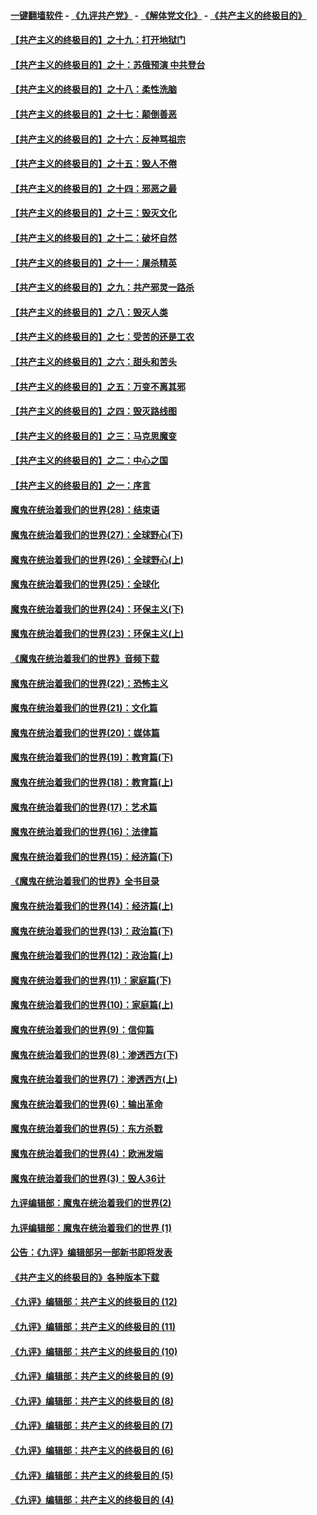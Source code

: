 #### [一键翻墙软件](https://github.com/gfw-breaker/nogfw/blob/master/README.md?t=05010637) -  [《九评共产党》](https://github.com/gfw-breaker/9ping.md?t=05010637) - [《解体党文化》](https://github.com/gfw-breaker/jtdwh.md?t=05010637) - [《共产主义的终极目的》](https://github.com/gfw-breaker/gczydzjmd.md?t=05010637)

#### [【共产主义的终极目的】之十九：打开地狱门](../pages/nsc422/n11206376.md?t=05010637) 

#### [【共产主义的终极目的】之十：苏俄预演 中共登台](../pages/nsc422/n11118424.md?t=05010637) 

#### [【共产主义的终极目的】之十八：柔性洗脑](../pages/nsc422/n11199994.md?t=05010637) 

#### [【共产主义的终极目的】之十七：颠倒善恶](../pages/nsc422/n11179782.md?t=05010637) 

#### [【共产主义的终极目的】之十六：反神骂祖宗](../pages/nsc422/n11166798.md?t=05010637) 

#### [【共产主义的终极目的】之十五：毁人不倦](../pages/nsc422/n11166792.md?t=05010637) 

#### [【共产主义的终极目的】之十四：邪恶之最](../pages/nsc422/n11150249.md?t=05010637) 

#### [【共产主义的终极目的】之十三：毁灭文化](../pages/nsc422/n11135227.md?t=05010637) 

#### [【共产主义的终极目的】之十二：破坏自然](../pages/nsc422/n11135214.md?t=05010637) 

#### [【共产主义的终极目的】之十一：屠杀精英](../pages/nsc422/n11118442.md?t=05010637) 

#### [【共产主义的终极目的】之九：共产邪灵一路杀](../pages/nsc422/n11114139.md?t=05010637) 

#### [【共产主义的终极目的】之八：毁灭人类](../pages/nsc422/n11108503.md?t=05010637) 

#### [【共产主义的终极目的】之七：受苦的还是工农](../pages/nsc422/n11101809.md?t=05010637) 

#### [【共产主义的终极目的】之六：甜头和苦头](../pages/nsc422/n11096971.md?t=05010637) 

#### [【共产主义的终极目的】之五：万变不离其邪](../pages/nsc422/n11091285.md?t=05010637) 

#### [【共产主义的终极目的】之四：毁灭路线图](../pages/nsc422/n11086284.md?t=05010637) 

#### [【共产主义的终极目的】之三：马克思魔变](../pages/nsc422/n11061941.md?t=05010637) 

#### [【共产主义的终极目的】之二：中心之国](../pages/nsc422/n11047728.md?t=05010637) 

#### [【共产主义的终极目的】之一：序言](../pages/nsc422/n11086077.md?t=05010637) 

#### [魔鬼在统治着我们的世界(28)：结束语](../pages/nsc422/n10936246.md?t=05010637) 

#### [魔鬼在统治着我们的世界(27)：全球野心(下)](../pages/nsc422/n10928319.md?t=05010637) 

#### [魔鬼在统治着我们的世界(26)：全球野心(上)](../pages/nsc422/n10900318.md?t=05010637) 

#### [魔鬼在统治着我们的世界(25)：全球化](../pages/nsc422/n10788205.md?t=05010637) 

#### [魔鬼在统治着我们的世界(24)：环保主义(下)](../pages/nsc422/n10695307.md?t=05010637) 

#### [魔鬼在统治着我们的世界(23)：环保主义(上)](../pages/nsc422/n10688613.md?t=05010637) 

#### [《魔鬼在统治着我们的世界》音频下载](../pages/nsc422/n10635553.md?t=05010637) 

#### [魔鬼在统治着我们的世界(22)：恐怖主义](../pages/nsc422/n10614727.md?t=05010637) 

#### [魔鬼在统治着我们的世界(21)：文化篇](../pages/nsc422/n10597706.md?t=05010637) 

#### [魔鬼在统治着我们的世界(20)：媒体篇](../pages/nsc422/n10586579.md?t=05010637) 

#### [魔鬼在统治着我们的世界(19)：教育篇(下)](../pages/nsc422/n10564808.md?t=05010637) 

#### [魔鬼在统治着我们的世界(18)：教育篇(上)](../pages/nsc422/n10526970.md?t=05010637) 

#### [魔鬼在统治着我们的世界(17)：艺术篇](../pages/nsc422/n10499093.md?t=05010637) 

#### [魔鬼在统治着我们的世界(16)：法律篇](../pages/nsc422/n10485969.md?t=05010637) 

#### [魔鬼在统治着我们的世界(15)：经济篇(下)](../pages/nsc422/n10469975.md?t=05010637) 

#### [《魔鬼在统治着我们的世界》全书目录](../pages/nsc422/n10464261.md?t=05010637) 

#### [魔鬼在统治着我们的世界(14)：经济篇(上)](../pages/nsc422/n10457370.md?t=05010637) 

#### [魔鬼在统治着我们的世界(13)：政治篇(下)](../pages/nsc422/n10448270.md?t=05010637) 

#### [魔鬼在统治着我们的世界(12)：政治篇(上)](../pages/nsc422/n10444576.md?t=05010637) 

#### [魔鬼在统治着我们的世界(11)：家庭篇(下)](../pages/nsc422/n10440961.md?t=05010637) 

#### [魔鬼在统治着我们的世界(10)：家庭篇(上)](../pages/nsc422/n10435448.md?t=05010637) 

#### [魔鬼在统治着我们的世界(9)：信仰篇](../pages/nsc422/n10432159.md?t=05010637) 

#### [魔鬼在统治着我们的世界(8)：渗透西方(下)](../pages/nsc422/n10429603.md?t=05010637) 

#### [魔鬼在统治着我们的世界(7)：渗透西方(上)](../pages/nsc422/n10426013.md?t=05010637) 

#### [魔鬼在统治着我们的世界(6)：输出革命](../pages/nsc422/n10421536.md?t=05010637) 

#### [魔鬼在统治着我们的世界(5)：东方杀戮](../pages/nsc422/n10417707.md?t=05010637) 

#### [魔鬼在统治着我们的世界(4)：欧洲发端](../pages/nsc422/n10414890.md?t=05010637) 

#### [魔鬼在统治着我们的世界(3)：毁人36计](../pages/nsc422/n10411583.md?t=05010637) 

#### [九评编辑部：魔鬼在统治着我们的世界(2)](../pages/nsc422/n10410036.md?t=05010637) 

#### [九评编辑部：魔鬼在统治着我们的世界 (1)](../pages/nsc422/n10406825.md?t=05010637) 

#### [公告：《九评》编辑部另一部新书即将发表](../pages/nsc422/n10405104.md?t=05010637) 

#### [《共产主义的终极目的》各种版本下载](../pages/nsc422/n10022138.md?t=05010637) 

#### [《九评》编辑部：共产主义的终极目的 (12)](../pages/nsc422/n9933272.md?t=05010637) 

#### [《九评》编辑部：共产主义的终极目的 (11)](../pages/nsc422/n9924973.md?t=05010637) 

#### [《九评》编辑部：共产主义的终极目的 (10)](../pages/nsc422/n9920883.md?t=05010637) 

#### [《九评》编辑部：共产主义的终极目的 (9)](../pages/nsc422/n9916363.md?t=05010637) 

#### [《九评》编辑部：共产主义的终极目的 (8)](../pages/nsc422/n9912488.md?t=05010637) 

#### [《九评》编辑部：共产主义的终极目的 (7)](../pages/nsc422/n9901176.md?t=05010637) 

#### [《九评》编辑部：共产主义的终极目的 (6)](../pages/nsc422/n9899359.md?t=05010637) 

#### [《九评》编辑部：共产主义的终极目的 (5)](../pages/nsc422/n9893174.md?t=05010637) 

#### [《九评》编辑部：共产主义的终极目的 (4)](../pages/nsc422/n9891246.md?t=05010637) 

